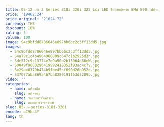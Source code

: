 ```yaml
---
title: 05-12 เก่า 3 Series 318i 320i 325 Lci LED ไฟท้ายสําหรับ BMW E90 ไฟท้าย
price: '19462.24'
price_original: '21624.72'
currency: THB
discount: 10%
rating: 5
volume: 100
image: S4c9bfdd8786646e897bb6bc2c3ff13dd5.jpg
images:
  - S4c9bfdd8786646e897bb6bc2c3ff13dd5.jpg
  - S4a79c1c4b4964968809c647c1b2925d3n.jpg
  - Sdc512c9c13774e7d9a50b2b15964d86eW.jpg
  - S0849f9680296419992418352f93ac4c7v.jpg
  - Se29ae6379b474b9fbe45cf690d20b952q.jpg
  - S37077aba869a467ba8280191f53d2209b.jpg
video: ''
categories:
  - name: เครื่องมือ
    slug: เคร-องม
  - name: วัดและการวิเคราะห์
    slug: ดและการว-เคราะห
slug: 05-เก-series-318i-320i
encode: oC9hn4Y
lang: th
---
```

  